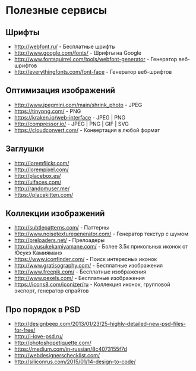 # Полезные сервисы

## Шрифты
- http://webfont.ru/ - Бесплатные шрифты
- http://www.google.com/fonts/ - Шрифты на Google
- http://www.fontsquirrel.com/tools/webfont-generator - Генератор веб-шрифтов
- http://everythingfonts.com/font-face - Генератор веб-шрифтов


## Оптимизация изображений
- http://www.jpegmini.com/main/shrink_photo - JPEG
- https://tinypng.com/ - PNG
- https://kraken.io/web-interface - JPEG | PNG
- http://compressor.io/ - JPEG | PNG | GIF | SVG
- https://cloudconvert.com/ - Конвертация в любой формат


## Заглушки
- http://loremflickr.com/
- http://lorempixel.com/
- http://placebox.es/
- http://uifaces.com/
- http://randomuser.me/
- https://placekitten.com/


## Коллекции изображений
- http://subtlepatterns.com/ - Паттерны
- http://www.noisetexturegenerator.com/ - Генератор текстур с шумом
- http://preloaders.net/ - Прелоадеры
- http://p.yusukekamiyamane.com/ - Более 3.5к прикольных иконок от Юсукэ Камияманэ
- https://www.iconfinder.com/ - Поиск интересных иконок
- http://www.gratisography.com/ - Бесплатные изображения
- http://www.freepik.com/ - Бесплатные изображения
- http://www.pexels.com/ - Бесплатные изображения
- https://icons8.com/iconizer/ru - Коллекция иконок, групповой экспорт, генератор спрайтов


## Про порядок в PSD
- http://designbeep.com/2013/01/23/25-highly-detailed-new-psd-files-for-free/
- http://i-love-psd.ru/
- http://photoshopetiquette.com/
- https://medium.com/in-russian/8c4073155f7d
- http://webdesignerschecklist.com/
- http://siliconrus.com/2015/01/14-design-to-code/

